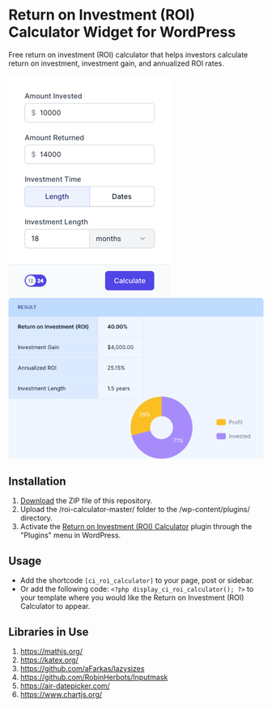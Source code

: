 # Return on Investment (ROI) Calculator Widget for WordPress

Free return on investment (ROI) calculator that helps investors calculate return on investment, investment gain, and annualized ROI rates. 

![Return on Investment (ROI) Calculator Input Form](/assets/images/screenshot-1.png "Return on Investment (ROI) Calculator Input Form")
![Return on Investment (ROI) Calculator Calculation Results](/assets/images/screenshot-2.png "Return on Investment (ROI) Calculator Calculation Results")

## Installation

1. [Download](https://github.com/pub-calculator-io/age-calculator/archive/refs/heads/master.zip) the ZIP file of this repository.
2. Upload the /roi-calculator-master/ folder to the /wp-content/plugins/ directory.
3. Activate the [Return on Investment (ROI) Calculator](https://www.calculator.io/roi-calculator/ "Return on Investment (ROI) Calculator Homepage") plugin through the "Plugins" menu in WordPress.

## Usage
* Add the shortcode `[ci_roi_calculator]` to your page, post or sidebar.
* Or add the following code: `<?php display_ci_roi_calculator(); ?>` to your template where you would like the Return on Investment (ROI) Calculator to appear.

## Libraries in Use
1. https://mathjs.org/
2. https://katex.org/
3. https://github.com/aFarkas/lazysizes
4. https://github.com/RobinHerbots/Inputmask
5. https://air-datepicker.com/
6. https://www.chartjs.org/
